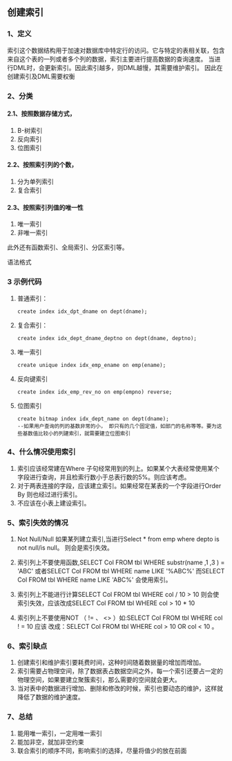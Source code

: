 ## 创建索引

### 1、定义

​    索引这个数据结构用于加速对数据库中特定行的访问。它与特定的表相关联，包含来自这个表的一列或者多个列的数据，索引主要进行提高数据的查询速度。 当进行DML时，会更新索引。因此索引越多，则DML越慢，其需要维护索引。 因此在创建索引及DML需要权衡

### 2、分类

#### 2.1、按照数据存储方式，

1. B-树索引
2. 反向索引
3. 位图索引

#### 2.2、按照索引列的个数，

1. 分为单列索引
2. 复合索引

#### 2.3、按照索引列值的唯一性

1. 唯一索引
2. 非唯一索引

此外还有函数索引、全局索引、分区索引等。

语法格式     



### 3 示例代码

1. 普通索引：

   ```
   create index idx_dpt_dname on dept(dname);
   ```

2. 复合索引：

   ```
   create index idx_dept_dname_deptno on dept(dname, deptno);
   ```

3. 唯一索引

   ```
   create unique index idx_emp_ename on emp(ename);
   ```

4. 反向键索引

   ```
   create index idx_emp_rev_no on emp(empno) reverse;
   ```

5. 位图索引

   ```
   create bitmap index idx_dept_name on dept(dname);
   --如果用户查询的列的基数非常的小， 即只有的几个固定值，如部门的名称等等。要为这些基数值比较小的列建索引，就需要建立位图索引
   ```

### 4、什么情况使用索引

1. 索引应该经常建在Where 子句经常用到的列上。如果某个大表经常使用某个字段进行查询，并且检索行数小于总表行数的5%。则应该考虑。
2. 对于两表连接的字段，应该建立索引。如果经常在某表的一个字段进行Order By 则也经过进行索引。
3. 不应该在小表上建设索引。

### 5、索引失效的情况

1. Not Null/Null 如果某列建立索引,当进行Select \* from emp where depto is not null/is null。 则会是索引失效。
2. 索引列上不要使用函数,SELECT Col FROM tbl WHERE substr\(name ,1 ,3 \) = 'ABC' 或者SELECT Col FROM tbl WHERE name LIKE '%ABC%' 而SELECT Col FROM tbl WHERE name LIKE 'ABC%' 会使用索引。

3. 索引列上不能进行计算SELECT Col FROM tbl WHERE col / 10 &gt; 10 则会使索引失效，应该改成SELECT Col FROM tbl WHERE col &gt; 10 \* 10

4. 索引列上不要使用NOT （ != 、 &lt;&gt; ）如:SELECT Col FROM tbl WHERE col ! = 10 应该 改成：SELECT Col FROM tbl WHERE col &gt; 10 OR col &lt; 10 。

### 6、索引缺点

1. 创建索引和维护索引要耗费时间，这种时间随着数据量的增加而增加。 
2. 索引需要占物理空间，除了数据表占数据空间之外，每一个索引还要占一定的物理空间，如果要建立聚簇索引，那么需要的空间就会更大。 
3. 当对表中的数据进行增加、删除和修改的时候，索引也要动态的维护，这样就降低了数据的维护速度。

### 7、总结

1. 能用唯一索引，一定用唯一索引 
2. 能加非空，就加非空约束 
3. 联合索引的顺序不同，影响索引的选择，尽量将值少的放在前面 



